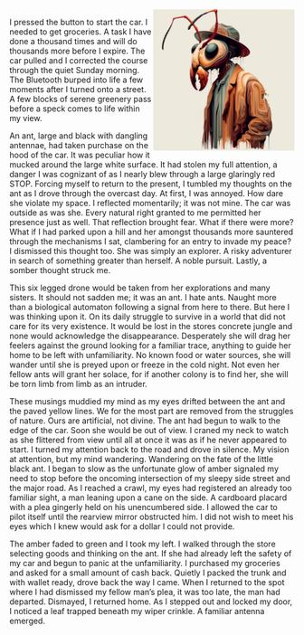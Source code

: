 <img align="right" width=250 height=250 src="/images/hoboant.jpg">

I pressed the button to start the car. I needed to get groceries. A task I have done a thousand times and will do thousands more before I expire. The car pulled and I corrected the course through the quiet Sunday morning. The Bluetooth burped into life a few moments after I turned onto a street. A few blocks of serene greenery pass before a speck comes to life within my view.

An ant, large and black with dangling antennae, had taken purchase on the hood of the car. It was peculiar how it mucked around the large white surface. It had stolen my full attention, a danger I was cognizant of as I nearly blew through a large glaringly red STOP. Forcing myself to return to the present, I tumbled my thoughts on the ant as I drove through the overcast day. At first, I was annoyed. How dare she violate my space. I reflected momentarily; it was not mine. The car was outside as was she. Every natural right granted to me permitted her presence just as well. That reflection brought fear. What if there were more? What if I had parked upon a hill and her amongst thousands more sauntered through the mechanisms I sat, clambering for an entry to invade my peace? I dismissed this thought too. She was simply an explorer. A risky adventurer in search of something greater than herself. A noble pursuit. Lastly, a somber thought struck me. 

This six legged drone would be taken from her explorations and many sisters. It should not sadden me; it was an ant. I hate ants. Naught more than a biological automaton following a signal from here to there. But here I was thinking upon it. On its daily struggle to survive in a world that did not care for its very existence. It would be lost in the stores concrete jungle and none would acknowledge the disappearance. Desperately she will drag her feelers against the ground looking for a familiar trace, anything to guide her home to be left with unfamiliarity. No known food or water sources, she will wander until she is preyed upon or freeze in the cold night. Not even her fellow ants will grant her solace, for if another colony is to find her, she will be torn limb from limb as an intruder.

These musings muddied my mind as my eyes drifted between the ant and the paved yellow lines. We for the most part are removed from the struggles of nature. Ours are artificial, not divine. The ant had begun to walk to the edge of the car. Soon she would be out of view. I craned my neck to watch as she flittered from view until all at once it was as if he never appeared to start. I turned my attention back to the road and drove in silence. My vision at attention, but my mind wandering. Wandering on the fate of the little black ant.
I began to slow as the unfortunate glow of amber signaled my need to stop before the oncoming intersection of my sleepy side street and the major road. As I reached a crawl, my eyes had registered an already too familiar sight, a man leaning upon a cane on the side. A cardboard placard with a plea gingerly held on his unencumbered side. I allowed the car to pilot itself until the rearview mirror obstructed him. I did not wish to meet his eyes which I knew would ask for a dollar I could not provide. 

The amber faded to green and I took my left. I walked through the store selecting goods and thinking on the ant. If she had already left the safety of my car and begun to panic at the unfamiliarity. I purchased my groceries and asked for a small amount of cash back. Quietly I packed the trunk and with wallet ready, drove back the way I came. When I returned to the spot where I had dismissed my fellow man’s plea, it was too late, the man had departed. Dismayed, I returned home. As I stepped out and locked my door, I noticed a leaf trapped beneath my wiper crinkle. A familiar antenna emerged.
